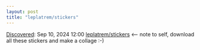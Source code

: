 ```yaml
---
layout: post
title: "leplatrem/stickers"
---
```

[Discovered](http://rolandtanglao.com/2020/07/29/p1-blogthis-checkvist-list-links-to-blog/): Sep 10, 2024 12:00 [leplatrem/stickers](https://github.com/leplatrem/stickers/tree/main) <-- note to self, download all these stickers and make a collage :-)
